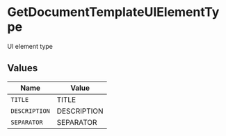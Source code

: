 # GetDocumentTemplateUIElementType

UI element type


## Values

| Name          | Value         |
| ------------- | ------------- |
| `TITLE`       | TITLE         |
| `DESCRIPTION` | DESCRIPTION   |
| `SEPARATOR`   | SEPARATOR     |